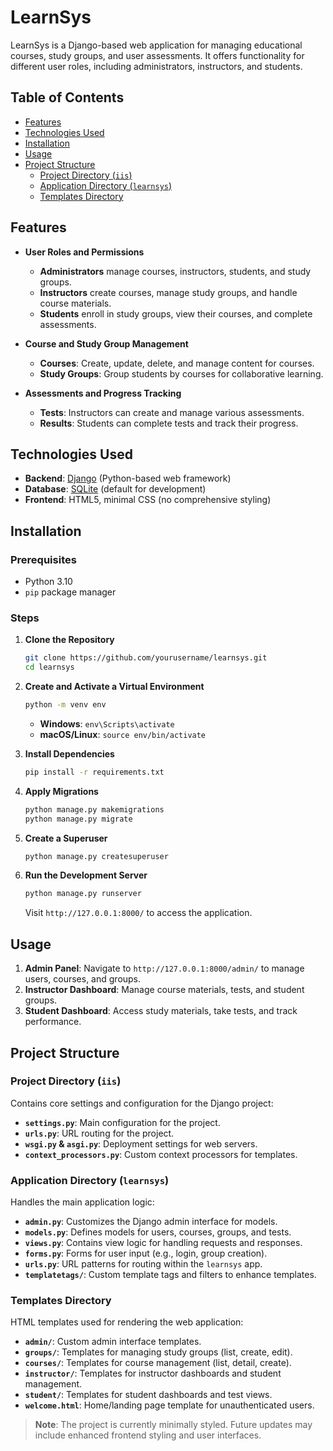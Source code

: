 # LearnSys

LearnSys is a Django-based web application for managing educational courses, study groups, and user assessments. It offers functionality for different user roles, including administrators, instructors, and students.

## Table of Contents

- [Features](#features)
- [Technologies Used](#technologies-used)
- [Installation](#installation)
- [Usage](#usage)
- [Project Structure](#project-structure)
  - [Project Directory (`iis`)](#project-directory-iis)
  - [Application Directory (`learnsys`)](#application-directory-learnsys)
  - [Templates Directory](#templates-directory)

## Features

- **User Roles and Permissions**
  - **Administrators** manage courses, instructors, students, and study groups.
  - **Instructors** create courses, manage study groups, and handle course materials.
  - **Students** enroll in study groups, view their courses, and complete assessments.

- **Course and Study Group Management**
  - **Courses**: Create, update, delete, and manage content for courses.
  - **Study Groups**: Group students by courses for collaborative learning.

- **Assessments and Progress Tracking**
  - **Tests**: Instructors can create and manage various assessments.
  - **Results**: Students can complete tests and track their progress.

## Technologies Used

- **Backend**: [Django](https://www.djangoproject.com/) (Python-based web framework)
- **Database**: [SQLite](https://www.sqlite.org/index.html) (default for development)
- **Frontend**: HTML5, minimal CSS (no comprehensive styling)

## Installation

### Prerequisites

- Python 3.10
- `pip` package manager

### Steps

1. **Clone the Repository**

   ```bash
   git clone https://github.com/yourusername/learnsys.git
   cd learnsys
   ```

2. **Create and Activate a Virtual Environment**

   ```bash
   python -m venv env
   ```

   - **Windows**: `env\Scripts\activate`
   - **macOS/Linux**: `source env/bin/activate`

3. **Install Dependencies**

   ```bash
   pip install -r requirements.txt
   ```

4. **Apply Migrations**

   ```bash
   python manage.py makemigrations
   python manage.py migrate
   ```

5. **Create a Superuser**

   ```bash
   python manage.py createsuperuser
   ```

6. **Run the Development Server**

   ```bash
   python manage.py runserver
   ```

   Visit `http://127.0.0.1:8000/` to access the application.

## Usage

1. **Admin Panel**: Navigate to `http://127.0.0.1:8000/admin/` to manage users, courses, and groups.
2. **Instructor Dashboard**: Manage course materials, tests, and student groups.
3. **Student Dashboard**: Access study materials, take tests, and track performance.

## Project Structure

### Project Directory (`iis`)

Contains core settings and configuration for the Django project:

- **`settings.py`**: Main configuration for the project.
- **`urls.py`**: URL routing for the project.
- **`wsgi.py` & `asgi.py`**: Deployment settings for web servers.
- **`context_processors.py`**: Custom context processors for templates.

### Application Directory (`learnsys`)

Handles the main application logic:

- **`admin.py`**: Customizes the Django admin interface for models.
- **`models.py`**: Defines models for users, courses, groups, and tests.
- **`views.py`**: Contains view logic for handling requests and responses.
- **`forms.py`**: Forms for user input (e.g., login, group creation).
- **`urls.py`**: URL patterns for routing within the `learnsys` app.
- **`templatetags/`**: Custom template tags and filters to enhance templates.

### Templates Directory

HTML templates used for rendering the web application:

- **`admin/`**: Custom admin interface templates.
- **`groups/`**: Templates for managing study groups (list, create, edit).
- **`courses/`**: Templates for course management (list, detail, create).
- **`instructor/`**: Templates for instructor dashboards and student management.
- **`student/`**: Templates for student dashboards and test views.
- **`welcome.html`**: Home/landing page template for unauthenticated users.

> **Note**: The project is currently minimally styled. Future updates may include enhanced frontend styling and user interfaces.
